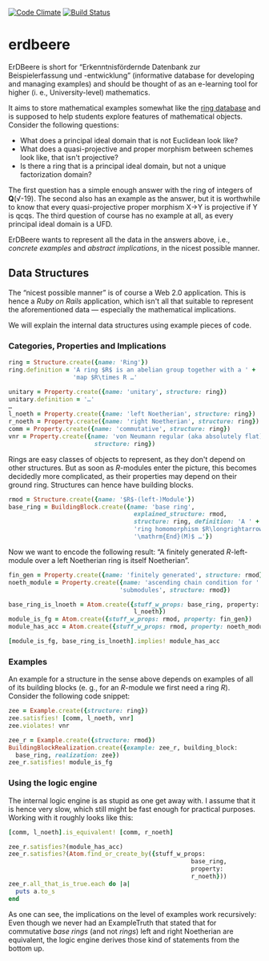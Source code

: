 [![Code Climate](https://codeclimate.com/github/oqpvc/erdbeere/badges/gpa.svg)](https://codeclimate.com/github/oqpvc/erdbeere)
[![Build Status](https://travis-ci.org/oqpvc/erdbeere.svg?branch=master)](https://travis-ci.org/oqpvc/erdbeere)

# erdbeere

ErDBeere is short for “Erkenntnisfördernde Datenbank zur
Beispielerfassung und -entwicklung” (informative database for
developing and managing examples) and should be thought of as an
e-learning tool for higher (i. e., University-level) mathematics.

It aims to store mathematical examples somewhat like the
[ring database](http://ringtheory.herokuapp.com) and is supposed to
help students explore features of mathematical objects. Consider the
following questions:

- What does a principal ideal domain that is not Euclidean look like?
- What does a quasi-projective and proper morphism between schemes
  look like, that isn't projective?
- Is there a ring that is a principal ideal domain, but not a unique
  factorization domain?
  
The first question has a simple enough answer with the ring of
integers of __Q__(√-19). The second also has an example as the answer,
but it is worthwhile to know that every quasi-projective proper
morphism X→Y is projective if Y is qcqs. The third question of course
has no example at all, as every principal ideal domain is a UFD.

ErDBeere wants to represent all the data in the answers above, i.e.,
*concrete examples* and *abstract implications*, in the nicest
possible manner.

## Data Structures

The “nicest possible manner” is of course a Web 2.0 application. This
is hence a *Ruby on Rails* application, which isn't all that suitable
to represent the aforementioned data — especially the mathematical
implications.

We will explain the internal data structures using example pieces of
code.

### Categories, Properties and Implications

```ruby
ring = Structure.create({name: 'Ring'})
ring.definition = 'A ring $R$ is an abelian group together with a ' +
                  'map $R\times R …'

unitary = Property.create({name: 'unitary', structure: ring})
unitary.definition = '…'
…
l_noeth = Property.create({name: 'left Noetherian', structure: ring})
r_noeth = Property.create({name: 'right Noetherian', structure: ring})
comm = Property.create({name: 'commutative', structure: ring})
vnr = Property.create({name: 'von Neumann regular (aka absolutely flat)',
                        structure: ring})

```

Rings are easy classes of objects to represent, as they don't depend
on other structures. But as soon as $R$-modules enter the picture,
this becomes decidedly more complicated, as their properties may
depend on their ground ring. Structures can hence have building
blocks.

```ruby
rmod = Structure.create({name: '$R$-(left-)Module'})
base_ring = BuildingBlock.create({name: 'base ring',
                                   explained_structure: rmod,
                                   structure: ring, definition: 'A ' +
                                   'ring homomorphism $R\longrightarrow ' +
                                   '\mathrm{End}(M)$ …'})
```

Now we want to encode the following result:
“A finitely generated $R$-left-module over a left Noetherian ring
is itself Noetherian”.

```ruby
fin_gen = Property.create({name: 'finitely generated', structure: rmod})
noeth_module = Property.create({name: 'ascending chain condition for ' +
                               'submodules', structure: rmod})

base_ring_is_lnoeth = Atom.create({stuff_w_props: base_ring, property:
                                   l_noeth})
module_is_fg = Atom.create({stuff_w_props: rmod, property: fin_gen})
module_has_acc = Atom.create({stuff_w_props: rmod, property: noeth_module})

[module_is_fg, base_ring_is_lnoeth].implies! module_has_acc
```

### Examples

An example for a structure in the sense above depends on examples of
all of its building blocks (e. g., for an $R$-module we first need a
ring $R$). Consider the following code snippet:

```ruby
zee = Example.create({structure: ring})
zee.satisfies! [comm, l_noeth, vnr]
zee.violates! vnr

zee_r = Example.create({structure: rmod})
BuildingBlockRealization.create({example: zee_r, building_block:
  base_ring, realization: zee})
zee_r.satisfies! module_is_fg
```

### Using the logic engine

The internal logic engine is as stupid as one get away with. I assume that it is
hence very slow, which still might be fast enough for practical purposes.
Working with it roughly looks like this:

```ruby
[comm, l_noeth].is_equivalent! [comm, r_noeth]

zee_r.satisfies?(module_has_acc)
zee_r.satisfies?(Atom.find_or_create_by({stuff_w_props:
                                                   base_ring,
                                                   property:
                                                   r_noeth}))
zee_r.all_that_is_true.each do |a|
  puts a.to_s
end
```

As one can see, the implications on the level of examples work recursively: Even
though we never had an ExampleTruth that stated that for commutative *base
rings* (and not *rings*) left and right Noetherian are equivalent, the logic
engine derives those kind of statements from the bottom up.
